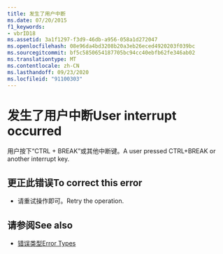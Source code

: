 ```yaml
---
title: 发生了用户中断
ms.date: 07/20/2015
f1_keywords:
- vbrID18
ms.assetid: 3a1f1297-f3d9-46db-a956-058a1d272047
ms.openlocfilehash: 08e96da4bd3208b20a3eb26eced4920203f039bc
ms.sourcegitcommit: bf5c5850654187705bc94cc40ebfb62fe346ab02
ms.translationtype: MT
ms.contentlocale: zh-CN
ms.lasthandoff: 09/23/2020
ms.locfileid: "91100303"
---
```

# <a name="user-interrupt-occurred"></a><span data-ttu-id="3432f-102">发生了用户中断</span><span class="sxs-lookup"><span data-stu-id="3432f-102">User interrupt occurred</span></span>

<span data-ttu-id="3432f-103">用户按下“CTRL + BREAK”或其他中断键。</span><span class="sxs-lookup"><span data-stu-id="3432f-103">A user pressed CTRL+BREAK or another interrupt key.</span></span>  
  
## <a name="to-correct-this-error"></a><span data-ttu-id="3432f-104">更正此错误</span><span class="sxs-lookup"><span data-stu-id="3432f-104">To correct this error</span></span>  
  
- <span data-ttu-id="3432f-105">请重试操作即可。</span><span class="sxs-lookup"><span data-stu-id="3432f-105">Retry the operation.</span></span>  
  
## <a name="see-also"></a><span data-ttu-id="3432f-106">请参阅</span><span class="sxs-lookup"><span data-stu-id="3432f-106">See also</span></span>

- [<span data-ttu-id="3432f-107">错误类型</span><span class="sxs-lookup"><span data-stu-id="3432f-107">Error Types</span></span>](../programming-guide/language-features/error-types.md)
